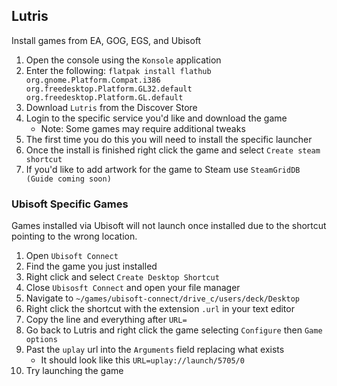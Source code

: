 ## Lutris
Install games from EA, GOG, EGS, and Ubisoft


1. Open the console using the `Konsole` application
1. Enter the following: `flatpak install flathub org.gnome.Platform.Compat.i386 org.freedesktop.Platform.GL32.default org.freedesktop.Platform.GL.default`
1. Download `Lutris` from the Discover Store
1. Login to the specific service you'd like and download the game
    * Note: Some games may require additional tweaks
1. The first time you do this you will need to install the specific launcher
1. Once the install is finished right click the game and select `Create steam shortcut`
1. If you'd like to add artwork for the game to Steam use `SteamGridDB (Guide coming soon)`




### Ubisoft Specific Games
Games installed via Ubisoft will not launch once installed due to the shortcut pointing to the wrong location. 

1. Open `Ubisoft Connect`
1. Find the game you just installed
1. Right click and select `Create Desktop Shortcut`
1. Close `Ubisosft Connect` and open your file manager
1. Navigate to `~/games/ubisoft-connect/drive_c/users/deck/Desktop`
1. Right click the shortcut with the extension `.url` in your text editor
1. Copy the line and everything after `URL=`
1. Go back to Lutris and right click the game selecting `Configure` then `Game options`
1. Past the `uplay` url into the `Arguments` field replacing what exists
    * It should look like this `URL=uplay://launch/5705/0`
1. Try launching the game
